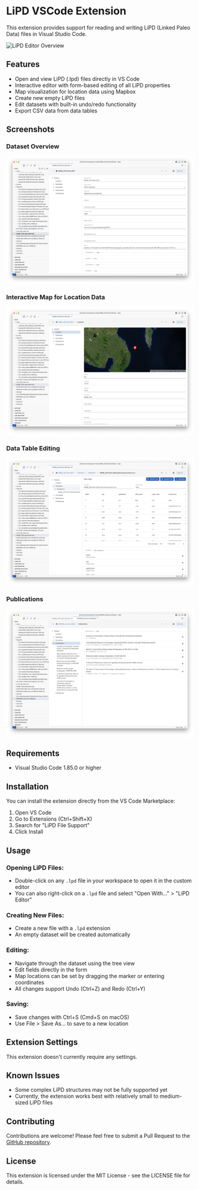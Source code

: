 # LiPD VSCode Extension

This extension provides support for reading and writing LiPD (Linked Paleo Data) files in Visual Studio Code.

![LiPD Editor Overview](images/lipd-editor-overview.png)

## Features

- Open and view LiPD (.lpd) files directly in VS Code
- Interactive editor with form-based editing of all LiPD properties
- Map visualization for location data using Mapbox
- Create new empty LiPD files
- Edit datasets with built-in undo/redo functionality
- Export CSV data from data tables

## Screenshots

### Dataset Overview
![Dataset Overview](images/dataset.png)

### Interactive Map for Location Data
![Location Map](images/location.png)

### Data Table Editing
![Data Table Editor](images/datatable.png)

### Publications
![Publications](images/publications.png)

## Requirements

- Visual Studio Code 1.85.0 or higher

## Installation

You can install the extension directly from the VS Code Marketplace:

1. Open VS Code
2. Go to Extensions (Ctrl+Shift+X)
3. Search for "LiPD File Support"
4. Click Install

## Usage

### Opening LiPD Files:
- Double-click on any `.lpd` file in your workspace to open it in the custom editor
- You can also right-click on a `.lpd` file and select "Open With..." > "LiPD Editor"

### Creating New Files:
- Create a new file with a `.lpd` extension
- An empty dataset will be created automatically

### Editing:
- Navigate through the dataset using the tree view
- Edit fields directly in the form
- Map locations can be set by dragging the marker or entering coordinates
- All changes support Undo (Ctrl+Z) and Redo (Ctrl+Y)

### Saving:
- Save changes with Ctrl+S (Cmd+S on macOS)
- Use File > Save As... to save to a new location

## Extension Settings

This extension doesn't currently require any settings.

## Known Issues

- Some complex LiPD structures may not be fully supported yet
- Currently, the extension works best with relatively small to medium-sized LiPD files

## Contributing

Contributions are welcome! Please feel free to submit a Pull Request to the [GitHub repository](https://github.com/LinkedEarth/lipd-vscode).

## License

This extension is licensed under the MIT License - see the LICENSE file for details. 